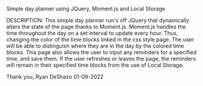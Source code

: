 Simple day planner using JQuery, Moment.js and Local Storage


DESCRIPTION: 
This simple day planner run's off JQuery that dynamically alters the state of the page thanks to Moment.js. Moment.js handles the time throughout the day on a set interval to update every hour. Thus, changing the color of the time blocks linked in the css style page. The user will be able to distinguish where they are in the day by the colored time blocks. This page also allows the user to input any reminders for a specified time, and save them. If the user refreshes or leaves the page, the reminders will remain in their specified time blocks from the use of Local Storage.

Thank you,
Ryan DeShazo
01-09-2022


